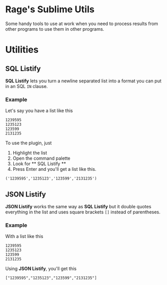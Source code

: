 # Rage's Sublime Utils
Some handy tools to use at work when you need to process results from other programs to use them in other programs.

# Utilities

## SQL Listify
**SQL Listify** lets you turn a newline separated list into a format you can put in an SQL `IN` clause.

### Example
Let's say you have a list like this

```
1239595
1235123
123599
2131235
```

To use the plugin, just

1. Highlight the list
2. Open the command palette
3. Look for ** SQL Listify **
4. Press Enter and you'll get a list like this.

`('1239595','1235123','123599','2131235')`

## JSON Listify
**JSON Listify** works the same way as **SQL Listify** but it double quotes everything in the list and uses square brackets `[]` instead of parentheses.

### Example
With a list like this

```
1239595
1235123
123599
2131235
```

Using **JSON Listify**, you'll get this

`["1239595","1235123","123599","2131235"]`
